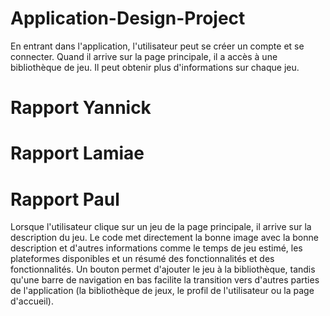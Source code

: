 # Application-Design-Project
En entrant dans l'application, l'utilisateur peut se créer un compte et se connecter. Quand il arrive sur la page principale, il a accès à une bibliothèque de jeu. Il peut obtenir plus d'informations sur chaque jeu.

# Rapport Yannick

# Rapport Lamiae

# Rapport Paul
Lorsque l'utilisateur clique sur un jeu de la page principale, il arrive sur la description du jeu. Le code met directement la bonne image avec la bonne description et d'autres informations comme le temps de jeu estimé, les plateformes disponibles et un résumé des fonctionnalités et des fonctionnalités. Un bouton permet d'ajouter le jeu à la bibliothèque, tandis qu'une barre de navigation en bas facilite la transition vers d'autres parties de l'application (la bibliothèque de jeux, le profil de l'utilisateur ou la page d'accueil).
